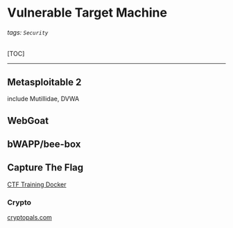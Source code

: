 # Vulnerable Target Machine
###### tags: `Security`

[TOC]

---

## Metasploitable 2
include Mutillidae, DVWA

## WebGoat

## bWAPP/bee-box

## Capture The Flag
[CTF Training Docker](https://hub.docker.com/u/ctftraining)

### Crypto
[cryptopals.com](https://cryptopals.com/)